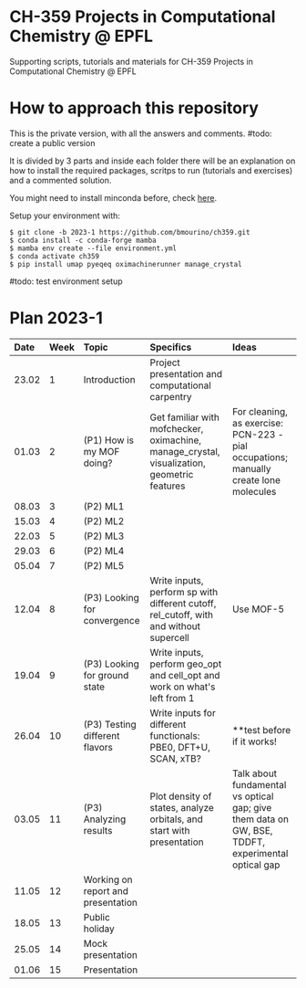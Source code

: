 # CH-359 Projects in Computational Chemistry @ EPFL

Supporting scripts, tutorials and materials for CH-359 Projects in Computational Chemistry @ EPFL

# How to approach this repository

This is the private version, with all the answers and comments. #todo: create a public version

It is divided by 3 parts  and inside each folder there will be an explanation on how to install the required packages, scritps to run (tutorials and exercises) and a commented solution.

You might need to install minconda before, check [here](https://docs.conda.io/projects/conda/en/latest/user-guide/install/).

Setup your environment with:

    $ git clone -b 2023-1 https://github.com/bmourino/ch359.git
    $ conda install -c conda-forge mamba
    $ mamba env create --file environment.yml
    $ conda activate ch359
    $ pip install umap pyeqeq oximachinerunner manage_crystal


#todo: test environment setup

# Plan 2023-1

| Date  | Week  | Topic                    | Specifics     | Ideas          |
| :---  | :---  | :---                     | :---          | :---           |   
| 23.02  | 1     | Introduction             | Project presentation and computational carpentry         |           |     
| 01.03  | 2     | (P1) How is my MOF doing?     | Get familiar with mofchecker, oximachine, manage_crystal, visualization, geometric features    | For cleaning, as exercise: PCN-223 - pial occupations; manually create lone molecules               |
| 08.03  | 3     | (P2) ML1             |         |           |    
| 15.03  | 4     | (P2) ML2             |         |           |    
| 22.03  | 5     | (P2) ML3             |         |           |    
| 29.03  | 6     | (P2) ML4             |         |           |    
| 05.04  | 7     | (P2) ML5             |         |           |    
| 12.04  | 8     | (P3) Looking for convergence  | Write inputs, perform sp with different cutoff, rel_cutoff, with and without supercell      | Use MOF-5               |
| 19.04  | 9	 | (P3) Looking for ground state | Write inputs, perform geo_opt and cell_opt and work on what's left from 1 |	|
| 26.04  | 10 	 | (P3) Testing different flavors| Write inputs for different functionals: PBE0, DFT+U, SCAN, xTB?	| **test before if it works! |
| 03.05  | 11    | (P3) Analyzing results	       | Plot density of states, analyze orbitals, and start with presentation	| Talk about fundamental vs optical gap; give them data on GW, BSE, TDDFT, experimental optical gap |
| 11.05  | 12    | Working on report and presentation	       |  |  |
| 18.05  | 13    | Public holiday	       |  |  |
| 25.05  | 14    | Mock presentation	       |  |  |
| 01.06  | 15    | Presentation	       |  |  |